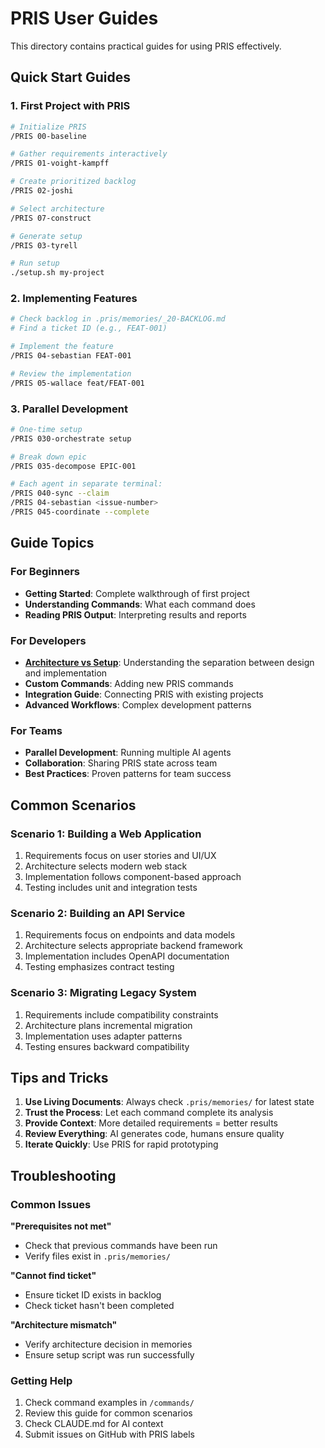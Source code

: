 # PRIS User Guides

This directory contains practical guides for using PRIS effectively.

## Quick Start Guides

### 1. First Project with PRIS
```bash
# Initialize PRIS
/PRIS 00-baseline

# Gather requirements interactively
/PRIS 01-voight-kampff

# Create prioritized backlog
/PRIS 02-joshi

# Select architecture
/PRIS 07-construct

# Generate setup
/PRIS 03-tyrell

# Run setup
./setup.sh my-project
```

### 2. Implementing Features
```bash
# Check backlog in .pris/memories/_20-BACKLOG.md
# Find a ticket ID (e.g., FEAT-001)

# Implement the feature
/PRIS 04-sebastian FEAT-001

# Review the implementation
/PRIS 05-wallace feat/FEAT-001
```

### 3. Parallel Development
```bash
# One-time setup
/PRIS 030-orchestrate setup

# Break down epic
/PRIS 035-decompose EPIC-001

# Each agent in separate terminal:
/PRIS 040-sync --claim
/PRIS 04-sebastian <issue-number>
/PRIS 045-coordinate --complete
```

## Guide Topics

### For Beginners
- **Getting Started**: Complete walkthrough of first project
- **Understanding Commands**: What each command does
- **Reading PRIS Output**: Interpreting results and reports

### For Developers
- **[Architecture vs Setup](architecture-vs-setup.md)**: Understanding the separation between design and implementation
- **Custom Commands**: Adding new PRIS commands
- **Integration Guide**: Connecting PRIS with existing projects
- **Advanced Workflows**: Complex development patterns

### For Teams
- **Parallel Development**: Running multiple AI agents
- **Collaboration**: Sharing PRIS state across team
- **Best Practices**: Proven patterns for team success

## Common Scenarios

### Scenario 1: Building a Web Application
1. Requirements focus on user stories and UI/UX
2. Architecture selects modern web stack
3. Implementation follows component-based approach
4. Testing includes unit and integration tests

### Scenario 2: Building an API Service
1. Requirements focus on endpoints and data models
2. Architecture selects appropriate backend framework
3. Implementation includes OpenAPI documentation
4. Testing emphasizes contract testing

### Scenario 3: Migrating Legacy System
1. Requirements include compatibility constraints
2. Architecture plans incremental migration
3. Implementation uses adapter patterns
4. Testing ensures backward compatibility

## Tips and Tricks

1. **Use Living Documents**: Always check `.pris/memories/` for latest state
2. **Trust the Process**: Let each command complete its analysis
3. **Provide Context**: More detailed requirements = better results
4. **Review Everything**: AI generates code, humans ensure quality
5. **Iterate Quickly**: Use PRIS for rapid prototyping

## Troubleshooting

### Common Issues

**"Prerequisites not met"**
- Check that previous commands have been run
- Verify files exist in `.pris/memories/`

**"Cannot find ticket"**
- Ensure ticket ID exists in backlog
- Check ticket hasn't been completed

**"Architecture mismatch"**
- Verify architecture decision in memories
- Ensure setup script was run successfully

### Getting Help

1. Check command examples in `/commands/`
2. Review this guide for common scenarios
3. Check CLAUDE.md for AI context
4. Submit issues on GitHub with PRIS labels
